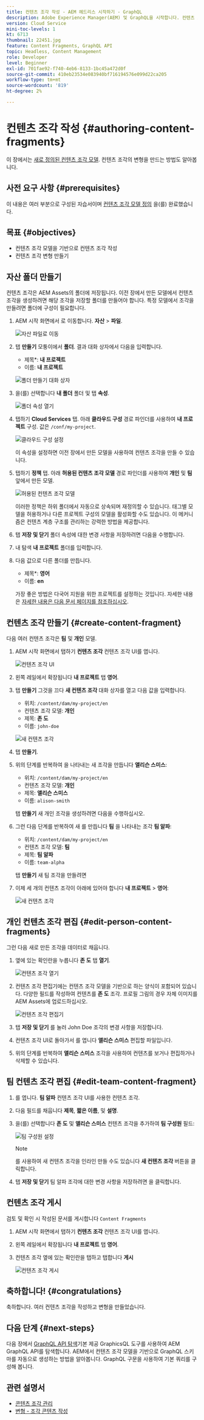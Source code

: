 ```yaml
---
title: 컨텐츠 조각 작성 - AEM 헤드리스 시작하기 - GraphQL
description: Adobe Experience Manager(AEM) 및 GraphQL을 시작합니다. 컨텐츠 조각 모델을 기반으로 새 컨텐츠 조각을 만들고 편집합니다. 컨텐츠 조각의 변형을 만드는 방법을 알아봅니다.
version: Cloud Service
mini-toc-levels: 1
kt: 6713
thumbnail: 22451.jpg
feature: Content Fragments, GraphQL API
topic: Headless, Content Management
role: Developer
level: Beginner
exl-id: 701fae92-f740-4eb6-8133-1bc45a472d0f
source-git-commit: 410eb23534e083940bf716194576e099d22ca205
workflow-type: tm+mt
source-wordcount: '819'
ht-degree: 2%

---
```


# 컨텐츠 조각 작성 {#authoring-content-fragments}

이 장에서는 [새로 정의된 컨텐츠 조각 모델](./content-fragment-models.md). 컨텐츠 조각의 변형을 만드는 방법도 알아봅니다.

## 사전 요구 사항 {#prerequisites}

이 내용은 여러 부분으로 구성된 자습서이며 [컨텐츠 조각 모델 정의](./content-fragment-models.md) 을(를) 완료했습니다.

## 목표 {#objectives}

* 컨텐츠 조각 모델을 기반으로 컨텐츠 조각 작성
* 컨텐츠 조각 변형 만들기

## 자산 폴더 만들기

컨텐츠 조각은 AEM Assets의 폴더에 저장됩니다. 이전 장에서 만든 모델에서 컨텐츠 조각을 생성하려면 해당 조각을 저장할 폴더를 만들어야 합니다. 특정 모델에서 조각을 만들려면 폴더에 구성이 필요합니다.

1. AEM 시작 화면에서 로 이동합니다. **자산** > **파일**.

   ![자산 파일로 이동](assets/author-content-fragments/navigate-assets-files.png)

1. 탭 **만들기** 모퉁이에서 **폴더**. 결과 대화 상자에서 다음을 입력합니다.

   * 제목*: **내 프로젝트**
   * 이름: **내 프로젝트**

   ![폴더 만들기 대화 상자](assets/author-content-fragments/create-folder-dialog.png)

1. 을(를) 선택합니다 **내 폴더** 폴더 및 탭 **속성**.

   ![폴더 속성 열기](assets/author-content-fragments/open-folder-properties.png)

1. 탭하기 **Cloud Services** 탭. 아래 **클라우드 구성** 경로 파인더를 사용하여 **내 프로젝트** 구성. 값은 `/conf/my-project`.

   ![클라우드 구성 설정](assets/author-content-fragments/set-cloud-config-my-project.png)

   이 속성을 설정하면 이전 장에서 만든 모델을 사용하여 컨텐츠 조각을 만들 수 있습니다.

1. 탭하기 **정책** 탭. 아래 **허용된 컨텐츠 조각 모델** 경로 파인더를 사용하여 **개인** 및 **팀** 앞에서 만든 모델.

   ![허용된 컨텐츠 조각 모델](assets/author-content-fragments/allowed-content-fragment-models.png)

   이러한 정책은 하위 폴더에서 자동으로 상속되며 재정의할 수 있습니다. 태그별 모델을 허용하거나 다른 프로젝트 구성의 모델을 활성화할 수도 있습니다. 이 메커니즘은 컨텐츠 계층 구조를 관리하는 강력한 방법을 제공합니다.

1. 탭 **저장 및 닫기** 폴더 속성에 대한 변경 사항을 저장하려면 다음을 수행합니다.

1. 내 탐색 **내 프로젝트** 폴더를 입력합니다.

1. 다음 값으로 다른 폴더를 만듭니다.

   * 제목*: **영어**
   * 이름: **en**

   가장 좋은 방법은 다국어 지원을 위한 프로젝트를 설정하는 것입니다. 자세한 내용은 [자세한 내용은 다음 문서 페이지를 참조하십시오](https://experienceleague.adobe.com/docs/experience-manager-cloud-service/content/assets/admin/translate-assets.html).


## 컨텐츠 조각 만들기 {#create-content-fragment}

다음 여러 컨텐츠 조각은 **팀** 및 **개인** 모델.

1. AEM 시작 화면에서 탭하기 **컨텐츠 조각** 컨텐츠 조각 UI를 엽니다.

   ![컨텐츠 조각 UI](assets/author-content-fragments/cf-fragment-ui.png)

1. 왼쪽 레일에서 확장됩니다 **내 프로젝트** 탭 **영어**.
1. 탭 **만들기** 그것을 끄다 **새 컨텐츠 조각** 대화 상자를 열고 다음 값을 입력합니다.

   * 위치: `/content/dam/my-project/en`
   * 컨텐츠 조각 모델: **개인**
   * 제목: **존 도**
   * 이름: `john-doe`

   ![새 컨텐츠 조각](assets/author-content-fragments/new-content-fragment-john-doe.png)
1. 탭 **만들기**.
1. 위의 단계를 반복하여 을 나타내는 새 조각을 만듭니다 **앨리슨 스미스**:

   * 위치: `/content/dam/my-project/en`
   * 컨텐츠 조각 모델: **개인**
   * 제목: **앨리슨 스미스**
   * 이름: `alison-smith`

   탭 **만들기** 새 개인 조각을 생성하려면 다음을 수행하십시오.

1. 그런 다음 단계를 반복하여 새 를 만듭니다 **팀** 을 나타내는 조각 **팀 알파**:

   * 위치: `/content/dam/my-project/en`
   * 컨텐츠 조각 모델: **팀**
   * 제목: **팀 알파**
   * 이름: `team-alpha`

   탭 **만들기** 새 팀 조각을 만들려면

1. 이제 세 개의 컨텐츠 조각이 아래에 있어야 합니다 **내 프로젝트** > **영어**:

   ![새 컨텐츠 조각](assets/author-content-fragments/new-content-fragments.png)

## 개인 컨텐츠 조각 편집 {#edit-person-content-fragments}

그런 다음 새로 만든 조각을 데이터로 채웁니다.

1. 옆에 있는 확인란을 누릅니다 **존 도** 탭 **열기**.

   ![컨텐츠 조각 열기](assets/author-content-fragments/open-fragment-for-editing.png)

1. 컨텐츠 조각 편집기에는 컨텐츠 조각 모델을 기반으로 하는 양식이 포함되어 있습니다. 다양한 필드를 작성하여 컨텐츠를 **존 도** 조각. 프로필 그림의 경우 자체 이미지를 AEM Assets에 업로드하십시오.

   ![컨텐츠 조각 편집기](assets/author-content-fragments/content-fragment-editor-jd.png)

1. 탭 **저장 및 닫기** 를 눌러 John Doe 조각의 변경 사항을 저장합니다.
1. 컨텐츠 조각 UI로 돌아가서 를 엽니다 **앨리슨 스미스** 편집할 파일입니다.
1. 위의 단계를 반복하여 **앨리슨 스미스** 조각을 사용하여 컨텐츠를 보거나 편집하거나 삭제할 수 있습니다.

## 팀 컨텐츠 조각 편집 {#edit-team-content-fragment}

1. 를 엽니다. **팀 알파** 컨텐츠 조각 UI를 사용한 컨텐츠 조각.
1. 다음 필드를 채웁니다 **제목**, **짧은 이름**, 및 **설명**.
1. 을(를) 선택합니다 **존 도** 및 **앨리슨 스미스** 컨텐츠 조각을 추가하여 **팀 구성원** 필드:

   ![팀 구성원 설정](assets/author-content-fragments/select-team-members.png)

   >[!NOTE]
   >
   >를 사용하여 새 컨텐츠 조각을 인라인 만들 수도 있습니다 **새 컨텐츠 조각** 버튼을 클릭합니다.

1. 탭 **저장 및 닫기** 팀 알파 조각에 대한 변경 사항을 저장하려면 을 클릭합니다.

## 컨텐츠 조각 게시

검토 및 확인 시 작성된 문서를 게시합니다 `Content Fragments`

1. AEM 시작 화면에서 탭하기 **컨텐츠 조각** 컨텐츠 조각 UI를 엽니다.

1. 왼쪽 레일에서 확장됩니다 **내 프로젝트** 탭 **영어**.

1. 컨텐츠 조각 옆에 있는 확인란을 탭하고 탭합니다 **게시**

   ![컨텐츠 조각 게시](assets/author-content-fragments/publish-content-fragment.png)

## 축하합니다! {#congratulations}

축하합니다. 여러 컨텐츠 조각을 작성하고 변형을 만들었습니다.

## 다음 단계 {#next-steps}

다음 장에서 [GraphQL API 탐색](explore-graphql-api.md)기본 제공 GraphicsQL 도구를 사용하여 AEM GraphQL API를 탐색합니다. AEM에서 컨텐츠 조각 모델을 기반으로 GraphQL 스키마를 자동으로 생성하는 방법을 알아봅니다. GraphQL 구문을 사용하여 기본 쿼리를 구성해 봅니다.

## 관련 설명서

* [콘텐츠 조각 관리](https://experienceleague.adobe.com/docs/experience-manager-cloud-service/content/assets/content-fragments/content-fragments-managing.html)
* [변형 - 조각 콘텐츠 작성](https://experienceleague.adobe.com/docs/experience-manager-cloud-service/content/assets/content-fragments/content-fragments-variations.html)
